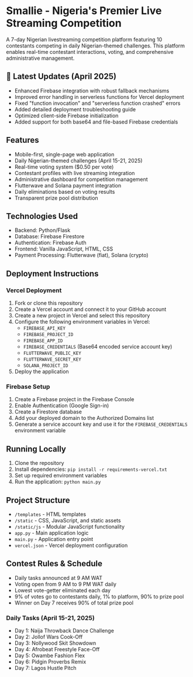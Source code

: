 # Smallie - Nigeria's Premier Live Streaming Competition

A 7-day Nigerian livestreaming competition platform featuring 10 contestants competing in daily Nigerian-themed challenges. This platform enables real-time contestant interactions, voting, and comprehensive administrative management.

## 🚀 Latest Updates (April 2025)

- Enhanced Firebase integration with robust fallback mechanisms
- Improved error handling in serverless functions for Vercel deployment
- Fixed "function invocation" and "serverless function crashed" errors
- Added detailed deployment troubleshooting guide
- Optimized client-side Firebase initialization
- Added support for both base64 and file-based Firebase credentials

## Features

- Mobile-first, single-page web application
- Daily Nigerian-themed challenges (April 15-21, 2025)
- Real-time voting system ($0.50 per vote)
- Contestant profiles with live streaming integration
- Administrative dashboard for competition management
- Flutterwave and Solana payment integration
- Daily eliminations based on voting results
- Transparent prize pool distribution

## Technologies Used

- Backend: Python/Flask
- Database: Firebase Firestore
- Authentication: Firebase Auth
- Frontend: Vanilla JavaScript, HTML, CSS
- Payment Processing: Flutterwave (fiat), Solana (crypto)

## Deployment Instructions

### Vercel Deployment

1. Fork or clone this repository
2. Create a Vercel account and connect it to your GitHub account
3. Create a new project in Vercel and select this repository
4. Configure the following environment variables in Vercel:
   - `FIREBASE_API_KEY`
   - `FIREBASE_PROJECT_ID`
   - `FIREBASE_APP_ID`
   - `FIREBASE_CREDENTIALS` (Base64 encoded service account key)
   - `FLUTTERWAVE_PUBLIC_KEY`
   - `FLUTTERWAVE_SECRET_KEY`
   - `SOLANA_PROJECT_ID`
5. Deploy the application

### Firebase Setup

1. Create a Firebase project in the Firebase Console
2. Enable Authentication (Google Sign-in)
3. Create a Firestore database
4. Add your deployed domain to the Authorized Domains list
5. Generate a service account key and use it for the `FIREBASE_CREDENTIALS` environment variable

## Running Locally

1. Clone the repository
2. Install dependencies: `pip install -r requirements-vercel.txt`
3. Set up required environment variables
4. Run the application: `python main.py`

## Project Structure

- `/templates` - HTML templates
- `/static` - CSS, JavaScript, and static assets
- `/static/js` - Modular JavaScript functionality
- `app.py` - Main application logic
- `main.py` - Application entry point
- `vercel.json` - Vercel deployment configuration

## Contest Rules & Schedule

- Daily tasks announced at 9 AM WAT
- Voting open from 9 AM to 9 PM WAT daily
- Lowest vote-getter eliminated each day
- 9% of votes go to contestants daily, 1% to platform, 90% to prize pool
- Winner on Day 7 receives 90% of total prize pool

### Daily Tasks (April 15-21, 2025)
- Day 1: Naija Throwback Dance Challenge
- Day 2: Jollof Wars Cook-Off
- Day 3: Nollywood Skit Showdown
- Day 4: Afrobeat Freestyle Face-Off
- Day 5: Owambe Fashion Flex
- Day 6: Pidgin Proverbs Remix
- Day 7: Lagos Hustle Pitch
